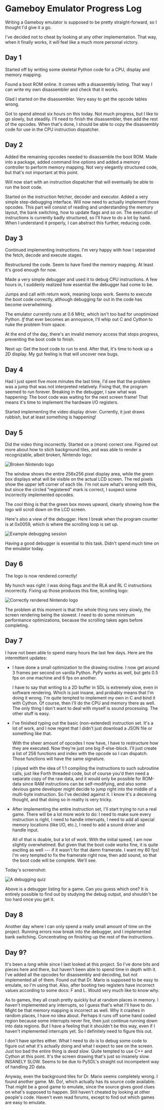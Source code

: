 Gameboy Emulator Progress Log
=============================

Writing a Gameboy emulator is supposed to be pretty straight-forward, so I
thought I'd give it a go.

I've decided not to cheat by looking at any other implementation. That way,
when it finally works, it will feel like a much more personal victory.

Day 1
-----

Started off by writing some skeletal Python code for a CPU, display and memory
mapping.

Found a boot ROM online. It comes with a disassembly listing. That way I can
write my own disassembler and check that it works.

Glad I started on the disassembler. Very easy to get the opcode tables wrong.

Got to spend almost six hours on this today. Not much progress, but I like to
go slowly, but steadily. I'll need to finish the disassembler, then add the
rest of the opcodes. When that's done, I should be able to copy the disassembly
code for use in the CPU instruction dispatcher.

Day 2
-----

Added the remaining opcodes needed to disassemble the boot ROM. Made into a
package, added command line options and added a memory controller to perform
memory mapping. Not very elegantly structured code, but that's not important at
this point.

Will now start with an instruction dispatcher that will eventually be able to
run the boot code.

Started on the instruction fetcher, decoder and executor. Added a very simple
step-debugging interface. Will now need to actually implement those opcodes.
This part will consist of reading and understanding the memory layout, the bank
switching, how to update flags and so on. The execution of instructions is
currently badly structured, so I'll have to do a lot by hand. When I understand
it properly, I can abstract this further, reducing code.

Day 3
-----

Continued implementing instructions. I'm very happy with how I separated the
fetch, decode and execute stages.

Restructured the code. Seem to have fixed the memory mapping. At least it's
good enough for now.

Made a very simple debugger and used it to debug CPU instructions.  A few hours
in, I suddenly realized how essential the debugger had come to be.

Jumps and call with return work, meaning loops work. Seems to execute the boot
code correctly, although debugging far out in the code has become overwhelming.

The emulator currently runs at 0.6 MHz, which isn't too bad for unoptimized
Python. *If* that ever becomes an annoyance, I'll whip out C and Cython to nuke
the problem from space.

At the end of the day, there's an invalid memory access that stops progress,
preventing the boot code to finish.

Next up: Get the boot code to run to end. After that, it's time to hook up a 2D
display. My gut feeling is that will uncover new bugs.

Day 4
-----

Had I just spent five more minutes the last time, I'd see that the problem was
a jump that was not interpreted relatively. Fixing that, the program seemed to
run forever. Breaking in the debugger, I saw what was happening: The boot code
was waiting for the next screen frame! That means it's time to implement the
hardware I/O registers.

Started implementing the video display driver. Currently, it just draws
rubbish, but at least something is happening!

Day 5
-----

Did the video thing incorrectly. Started on a (more) correct one. Figured out more
about how to stich background tiles, and was able to render a recognizable,
albeit broken, Nintendo logo:

![Broken Nintendo logo](boot-screen-01.png)

The window shows the entire 256x256 pixel display area, while the green box
displays what will be visible on the actual LCD screen. The red pixels show the
upper left corner of each tile. I'm not sure what's wrong with this, but since
the circled "registered" mark is correct, I suspect some incorrectly
implemented opcodes.

The cool thing is that the green box moves upward, clearly showing how the logo
will scroll down on the LCD screen.

Here's also a view of the debugger. Here I break when the program counter is at
0x0059, which is where the scrolling loop is set up.

![Example debugging session](debugger-01.png)

Having a good debugger is essential to this task. Didn't spend much time on the
emulator today.

Day 6
-----

The logo is now rendered correctly!

My hunch was right: I was doing flags and the RLA and RL C instructions
incorrectly. Fixing up those produces this fine, scrolling logo:

![Correctly rendered Nintendo logo](boot-screen-02.png)

The problem at this moment is that the whole thing runs very slowly, the screen
rendering being the slowest. I need to do some minimum performance
optimizations, because the scrolling takes ages before completing.

Day 7
-----

I have not been able to spend many hours the last few days. Here are the
intermittent updates:

  * I have done a small optimization to the drawing routine. I now get around 3
    frames per second on vanilla Python. PyPy works as well, but gets 0.5 fps
    on one machine and 6 fps on another.

    I have to say that writing to a 2D buffer in SDL is extremely slow, even in
    software rendering. Which is just insane, and probably means that I'm doing
    it wrong. I'm quite tempted to implement my own in C and bind it with
    Cython. Of course, then I'll do the CPU and memory there as well. The only
    thing I don't want to deal with myself is sound processing. The other stuff
    is easy.

  * I've finished typing out the basic (non-extended) instruction set. It's a
    lot of work, and I now regret that I didn't just download a JSON file or
    something like that.

    With the sheer amount of opcodes I now have, I have to
    restructure how they are executed. Now they're just one big if-else-block.
    I'll just create a list of 256 functions and index with the opcode so I can
    dispatch. Those functions will have the same signature.

    I played with the idea of 1:1 compiling the instructions to such subroutine
    calls, just like Forth threaded code, but of course you'd then need a
    separate copy of the raw data, and it would only be possible for ROM-data
    since RAM instructions can be self-modifying, and also some devious game
    developer might decide to jump right into the middle of a multi-byte
    instruction. So I've decided against it. I know it's a deceiving thought,
    and that doing so in reality is very tricky.

  * After implementing the entire instruction set, I'll start trying to run a
    real game. There will be a lot more work to do: I need to make sure every
    instruction is right, I need to handle interrupts, I need to add all
    special memory locations (like I/O, etc.), I need to add a sound driver and
    handle input.

    All of that is doable, but a lot of work. With the initial speed, I am now
    slightly overwhelmed. But given that the boot code works fine, it is quite
    exciting as well --- if it wasn't for that damn framerate. I want my 60
    fps! I'm very tempted to fix the framerate right now, then add sound, so
    that the boot code will be complete. We'll see.

Today's screenshot:

![A debugging quiz](debugger-02.png)

Above is a debugger listing for a game. Can you guess which one? It is entirely
possible to find out by studying the debug output, and shouldn't be too hard
once you get it.

Day 8
-----

Another day where I can only spend a really small amount of time on the
project. Running errors now break into the debugger, and I implemented bank
switching. Concentrating on finishing up the rest of the instructions.

Day 9?
------

It's been a *long* while since I last looked at this project. So I've done bits
and pieces here and there, but haven't been able to spend time in depth with
it. I've added all the opcodes for disassembly and decoding, but not
implemented all of them. Found out that Dr. Mario is supposed to be easy to
emulate, so I'm using that. Also, after booting two registers have incorrect
values according to some docs: F and L. Would very much like to know why.

As to games, they all crash pretty quickly but at random places in memory. I
haven't implemented any interrupts, so I guess that's what I'll have to do.
Might be that memory mapping is incorrect as well. Why it crashes in random
places, I have no idea about. Perhaps it runs off some hand coded region
because some interrupts never fire, then just continue running down into data
regions. But I have a feeling that it shouldn't be this way, even if I haven't
implemented interrupts yet. So I definitely need to figure this out.

I don't have sprites either. What I need to do is to debug some code to figure
out what it's actually doing and what I expect to see on the screen. Just too
bad the entire thing is *dead slow*. Quite tempted to use C++ and Cython at
this point. It's the screen drawing that's just so insanely slow. INSANELY
SLOW. Seems to be due to PySDL's straight out incompetent way of handling 2D
data.

Anyway, even the background tiles for Dr. Mario seems completely wrong. I found
another game. Mr. Do!, which actually has its source code available. That might
be a good game to emulate, since the source gives good clues on what's supposed
to happen. Still haven't cheated by looking at other people's code. Haven't
even read forums, except to find out which games are easy to emulate.

